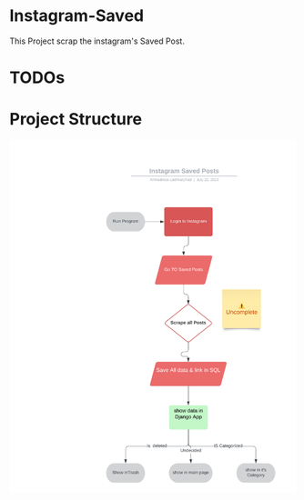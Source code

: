 # Instagram-Saved
This Project scrap the instagram's Saved  Post.

# TODOs


# Project Structure
![Diagram](assets/Diagram.png)